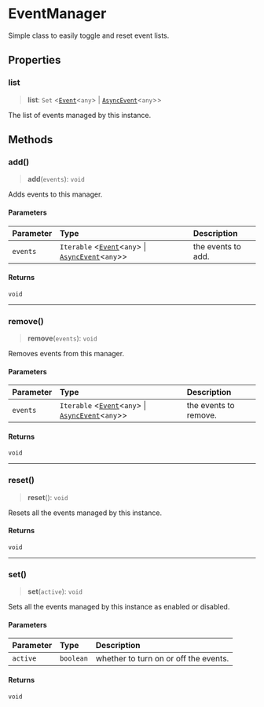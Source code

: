 # EventManager

Simple class to easily toggle and reset event lists.

## Properties

### list

> **list**: `Set` \<[`Event`](Event.md)\<`any`\> \| [`AsyncEvent`](AsyncEvent.md)\<`any`\>\>

The list of events managed by this instance.

## Methods

### add()

> **add**(`events`): `void`

Adds events to this manager.

#### Parameters

| Parameter | Type | Description |
| :------ | :------ | :------ |
| `events` | `Iterable` \<[`Event`](Event.md)\<`any`\> \| [`AsyncEvent`](AsyncEvent.md)\<`any`\>\> | the events to add. |

#### Returns

`void`

***

### remove()

> **remove**(`events`): `void`

Removes events from this manager.

#### Parameters

| Parameter | Type | Description |
| :------ | :------ | :------ |
| `events` | `Iterable` \<[`Event`](Event.md)\<`any`\> \| [`AsyncEvent`](AsyncEvent.md)\<`any`\>\> | the events to remove. |

#### Returns

`void`

***

### reset()

> **reset**(): `void`

Resets all the events managed by this instance.

#### Returns

`void`

***

### set()

> **set**(`active`): `void`

Sets all the events managed by this instance as enabled or disabled.

#### Parameters

| Parameter | Type | Description |
| :------ | :------ | :------ |
| `active` | `boolean` | whether to turn on or off the events. |

#### Returns

`void`
